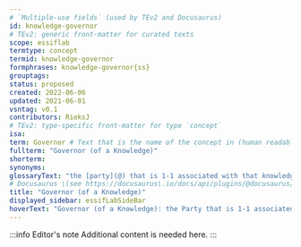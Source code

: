 ```yaml
---
# `Multiple-use fields` (used by TEv2 and Docusaurus)
id: knowledge-governor
# TEv2: generic front-matter for curated texts
scope: essiflab
termtype: concept
termid: knowledge-governor
formphrases: knowledge-governor{ss}
grouptags:
status: proposed
created: 2022-06-06
updated: 2021-06-01
vsntag: v0.1
contributors: RieksJ
# TEv2: type-specific front-matter for type `concept`
isa:
term: Governor # Text that is the name of the concept in (human readable) texts.
fullterm: "Governor (of a Knowledge)"
shorterm:
synonyms:
glossaryText: "the [party](@) that is 1-1 associated with that knowledge."
# Docusaurus \(see https://docusaurus\.io/docs/api/plugins/@docusaurus/plugin-content-docs#markdown-front-matter\):
title: "Governor (of a Knowledge)"
displayed_sidebar: essifLabSideBar
hoverText: "Governor (of a Knowledge): the Party that is 1-1 associated with that knowledge."
---
```


:::info Editor's note
Additional content is needed here.
:::

